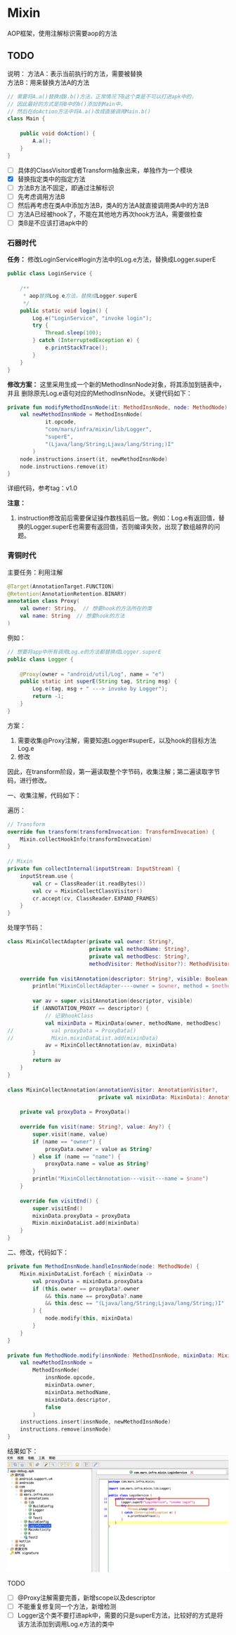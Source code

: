 # Mixin

AOP框架，使用注解标识需要aop的方法  

## TODO   
说明：
方法A：表示当前执行的方法，需要被替换     
方法B：用来替换方法A的方法
```java
// 需要将A.a()替换成B.b()方法，正常情况下B这个类是不可以打进apk中的，
// 因此最好的方式是将B中的b()添加到Main中，
// 然后在doAction方法中将A.a()改成直接调用Main.b()
class Main {

    public void doAction() {
        A.a();  
    }
}
```


- [ ] 具体的ClassVisitor或者Transform抽象出来，单独作为一个模块
- [x] 替换指定类中的指定方法
- [ ] 方法B方法不固定，即通过注解标识
- [ ] 先考虑调用方法B
- [ ] 然后再考虑在类A中添加方法B，类A的方法A就直接调用类A中的方法B
- [ ] 方法A已经被hook了，不能在其他地方再次hook方法A，需要做检查
- [ ] 类B是不应该打进apk中的

### 石器时代       
**任务：** 修改LoginService#login方法中的Log.e方法，替换成Logger.superE
```java
public class LoginService {

    /**
     * aop替换Log.e方法，替换成Logger.superE
     */
    public static void login() {
        Log.e("LoginService", "invoke login");
        try {
            Thread.sleep(100);
        } catch (InterruptedException e) {
            e.printStackTrace();
        }
    }
}
```  
**修改方案：** 这里采用生成一个新的MethodInsnNode对象，将其添加到链表中，并且 删除原先Log.e语句对应的MethodInsnNode。关键代码如下：
```kotlin
private fun modifyMethodInsnNode(it: MethodInsnNode, node: MethodNode) {
    val newMethodInsnNode = MethodInsnNode(
            it.opcode,
            "com/mars/infra/mixin/lib/Logger",
            "superE",
            "(Ljava/lang/String;Ljava/lang/String;)I"
        )
    node.instructions.insert(it, newMethodInsnNode)
    node.instructions.remove(it) 
}
```      
详细代码，参考tag：v1.0   

**注意：**
1. instruction修改前后需要保证操作数栈前后一致。例如：Log.e有返回值，替换的Logger.superE也需要有返回值，否则编译失败，出现了数组越界的问题。

### 青铜时代   
主要任务：利用注解
```kotlin
@Target(AnnotationTarget.FUNCTION)
@Retention(AnnotationRetention.BINARY)
annotation class Proxy(
    val owner: String,  // 想要hook的方法所在的类
    val name: String  // 想要hook的方法
)
```   
例如：
```java
// 想要将app中所有调用Log.e的方法都替换成Logger.superE
public class Logger {

    @Proxy(owner = "android/util/Log", name = "e")
    public static int superE(String tag, String msg) {
        Log.e(tag, msg + " ---> invoke by Logger");
        return -1;
    }
}
```       

方案：
1. 需要收集@Proxy注解，需要知道Logger#superE，以及hook的目标方法Log.e
2. 修改

因此，在transform阶段，第一遍读取整个字节码，收集注解；第二遍读取字节码，进行修改。

一、收集注解，代码如下：   

遍历：
```kotlin
// Transform
override fun transform(transformInvocation: TransformInvocation) {
    Mixin.collectHookInfo(transformInvocation)
}

// Mixin
private fun collectInternal(inputStream: InputStream) {
    inputStream.use {
        val cr = ClassReader(it.readBytes())
        val cv = MixinCollectClassVisitor()
        cr.accept(cv, ClassReader.EXPAND_FRAMES)
    }
}
```
处理字节码：
```kotlin
class MixinCollectAdapter(private val owner: String?,
                          private val methodName: String?,
                          private val methodDesc: String?,
                          methodVisitor: MethodVisitor?): MethodVisitor(Opcodes.ASM7, methodVisitor) {

    override fun visitAnnotation(descriptor: String?, visible: Boolean): AnnotationVisitor? {
        println("MixinCollectAdapter----owner = $owner, method = $methodName, visitAnnotation = $descriptor, visible = $visible")

        var av = super.visitAnnotation(descriptor, visible)
        if (ANNOTATION_PROXY == descriptor) {
            // 记录hookClass
            val mixinData = MixinData(owner, methodName, methodDesc)
//            val proxyData = ProxyData()
//            Mixin.mixinDataList.add(mixinData)
            av = MixinCollectAnnotation(av, mixinData)
        }
        return av
    }
}

class MixinCollectAnnotation(annotationVisitor: AnnotationVisitor?,
                             private val mixinData: MixinData): AnnotationVisitor(Opcodes.ASM7, annotationVisitor) {

    private val proxyData = ProxyData()

    override fun visit(name: String?, value: Any?) {
        super.visit(name, value)
        if (name == "owner") {
            proxyData.owner = value as String?
        } else if (name == "name") {
            proxyData.name = value as String?
        }
        println("MixinCollectAnnotation---visit---name = $name")
    }

    override fun visitEnd() {
        super.visitEnd()
        mixinData.proxyData = proxyData
        Mixin.mixinDataList.add(mixinData)
    }
}
```   

二、修改，代码如下：
```kotlin
private fun MethodInsnNode.handleInsnNode(node: MethodNode) {
    Mixin.mixinDataList.forEach { mixinData ->
        val proxyData = mixinData.proxyData
        if (this.owner == proxyData?.owner
            && this.name == proxyData?.name
            && this.desc == "(Ljava/lang/String;Ljava/lang/String;)I"  // TODO proxtData新增descriptor属性
        ) {
            node.modify(this, mixinData)
        }
    }
}

private fun MethodNode.modify(insnNode: MethodInsnNode, mixinData: MixinData) {
    val newMethodInsnNode =
        MethodInsnNode(
            insnNode.opcode,
            mixinData.owner,
            mixinData.methodName,
            mixinData.descriptor,
            false
        )
    instructions.insert(insnNode, newMethodInsnNode)
    instructions.remove(insnNode)
}
```   

结果如下：
![青铜时代](./assets/青铜时代.png)  

TODO   
- [ ] @Proxy注解需要完善，新增scope以及descriptor
- [ ] 不能重复修复同一个方法，新增检测
- [ ] Logger这个类不要打进apk中，需要的只是superE方法，比较好的方式是将该方法添加到调用Log.e方法的类中